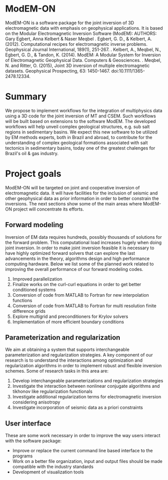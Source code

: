 # ModEM-ON
ModEM-ON is a software package for the joint inversion of 3D electromagnetic
data with emphasis on geophysical applications. It is based on the Modular Electromagnetic Inversion Software (ModEM):
AUTHORS: Gary Egbert, Anna Kelbert & Naser Meqbel
. Egbert, G. D., & Kelbert, A. (2012). Computational recipes for electromagnetic inverse problems. Geophysical Journal International, 189(1), 251-267.
. Kelbert, A., Meqbel, N., Egbert, G. D., & Tandon, K. (2014). ModEM: A Modular System for Inversion of Electromagnetic Geophysical Data. Computers & Geosciences.
. Meqbel, N. and Ritter, O. (2015), Joint 3D inversion of multiple electromagnetic datasets. Geophysical Prospecting, 63: 1450-1467. doi:10.1111/1365-2478.12334.
 
# Summary
We propose to implement workflows for the integration of multiphysics data using
a 3D code for the joint inversion of MT and CSEM. Such workflows will
be built based on extensions to the software ModEM. The developed workflows will
help unveil complex geological structures, e.g. sub salt regions in sedimentary basins.
We expect this new software to be utilized by EM methods experts, both in Brazil
and abroad, to contribute for the understanding of complex geological formations
associated with salt tectonics in sedimentary basins, today one of the greatest
chalenges for Brazil's oil & gas industry.


# Project goals
ModEM-ON will be targeted on joint and cooperative inversion of electromagnetic
data. It will have facilities for the inclusion of seismic and other geophysical
data as prior information in order to better constrain the inversions. The next
sections show some of the main areas where ModEM-ON project will concentrate its
efforts.

## Forward modeling
Inversion of EM data requires hundreds, possibly thousands of solutions for the
forward problem. This computational load increases hugely when doing joint inversion.
In order to make joint inversion feasible it is necessary to have highly optimized forward
solvers that can explore the last advancements in the theory, algorithms design and
high performance computing hardware. Below we list some of the planned work related
to improving the overall performance of our forward modeling codes.

1.  Improved parallelization
2.  Finalize works on the curl-curl equations in order to get better conditioned systems
3.  Conversion of code from MATLAB to Fortran for new interpolation functions
4.  Conversion of code from MATLAB to Fortran for multi resolution finite difference grids
5.  Explore multigrid and preconditioners for Krylov solvers
6.  Implementation of more efficient boundary conditions

## Parameterization and regularization
We aim at obtaining a system that supports interchangeable parameterization and 
regularization strategies. A key component of our research is to understand
the interactions among optimization and regularization algorithms in order to
implement robust and flexible inversion schemes.
Some of research tasks in this area are:

1.  Develop interchangeable parameterizations and regularization strategies
2.  Investigate the interaction between nonlinear conjugate algorithms and
    tikhonov like regularization functionals
3.  Investigate additional regularization terms for electromagnetic inversion
    considering anisotropy
4.  Investigate incorporation of seismic data as a priori constraints

## User interface
These are some work necessary in order to improve the way users interact with 
the software package:
*  Improve or replace the current command line based interface to the programs
*  Work on a better file organization, input and output files should be made
   compatible with the industry standards
*  Development of visualization tools
